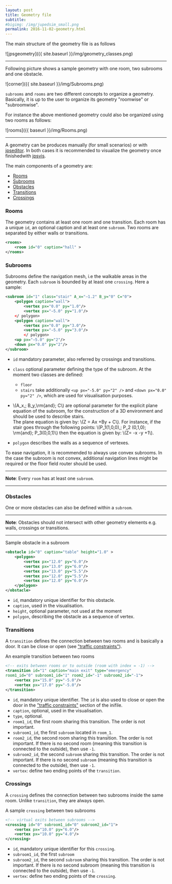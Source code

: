 ```yaml
---
layout: post
title: Geometry file
subtitle: 
#bigimg: /img/jupedsim_small.png
permalink: 2016-11-02-geometry.html
---
```




The main structure of the geometry file is as follows 

![jpsgeometry]({{ site.baseurl }}/img/geometry_classes.png)

***

Following picture shows a sample geometry with one room, two subrooms and one obstacle.

![corner]({{ site.baseurl }}/img/Subrooms.png)

`subrooms` and `rooms` are two different concepts to organize a geometry. 
Basically, it is up to the user to organize its geometry "roomwise" or "subroomwise".


For instance the above mentioned geometry could also be organized using two rooms as follows:

![rooms]({{ baseurl }}/img/Rooms.png)

***

A geometry can be produces manually (for small scenarios) or with [jpseditor](https://cst.version.fz-juelich.de/jupedsim/jpseditor).
In both cases it is recommended to visualize the geometry once finishedwith [jpsvis](https://cst.version.fz-juelich.de/jupedsim/jpsvis).

The main components of a geometry are: 

- [Rooms](#rooms)
- [Subrooms](#subrooms)
- [Obstacles](#obstacles)
- [Transitions](#transitions)
- [Crossings](#crossings)

### Rooms
The geometry contains at least one room and one transition. 
Each room has a unique `id`, an optional caption and at least one `subroom`. 
Two rooms are separated by either walls or transitions.

```xml
<rooms>
    <room id="0" caption="hall" >
</rooms>
```

### Subrooms
Subrooms define the navigation mesh, i.e the walkable areas in the geometry. 
Each `subroom` is bounded by at least one `crossing`. 
Here a sample:
```xml
<subroom id="1" class="stair" A_x="−1.2" B_y="0" C="0"> 
    <polygon caption="wall">
        <vertex px="0.0" py="1.0"/>
        <vertex px="−5.0" py="1.0"/> 
    </ polygon>
    <polygon caption="wall">
        <vertex px="0.0" py="3.0"/> 
        <vertex px="−5.0" py="3.0"/>
        </ polygon>
    <up px="−5.0" py="2"/> 
    <down px="0.0" py="2"/>
</subroom>
```

- `id` mandatory parameter, also referred by crossings and transitions.  	
- `class` optional parameter defining the type of the subroom. At the moment two classes are defined:
  - `floor`
  - `stairs` take additionally
    `<up px="-5.0" py="2" />` and 	`<down px="0.0" py="2" />`, which are 
	used for visualisation purposes.
- \\(A\_x,\; B\_y,\rm{and}\; C\\) are optional parameter for the explicit plane equation of the subroom,
   for the construction of a 3D environment and should be used to describe stairs.   
   The plane equation is given by:  \\(Z = Ax +By + C\\). 
   For instance, if the stair goes through the following points: \\(P_1(1,0,0),\; P_2 (0,1,0)\; \rm{and}\; P_3(0,0,1)\\) 
   then the equation is given by: \\(Z= -x -y +1\\).

- `polygon` describes the walls as a sequence of vertexes.

To ease navigation, it is recommended to always use convex subrooms. 
In the case the subroom is not convex, additional navigation lines might be required
or the floor field router should be used. 

***
**Note**: Every `room` has at least one `subroom`.

***

### Obstacles
One or more obstacles can also be defined within a `subroom`. 

***
**Note**: Obstacles should not intersect with other geometry elements e.g. walls, crossings or transitions.

***


Sample obstacle in a subroom
```xml
<obstacle id="0" caption="table" height="1.0" >
    <polygon>
	    <vertex px="12.0" py="6.0"/>
		<vertex px="13.0" py="6.0"/>
		<vertex px="13.0" py="5.5"/>
		<vertex px="12.0" py="5.5"/>
		<vertex px="12.0" py="6.0"/>
    </polygon>
</obstacle>
```


- `id`, mandatory unique identifier for this obstacle.
- `caption`, used in the visualisation.
- `height`, optional parameter, not used at the moment
- `polygon`, describing the obstacle as a sequence of vertex.


### Transitions
A `transition` defines the connection between two rooms and is basically a door.
It can be close or open (see ["traffic constraints"](#traffic-constraints)).

An example transition between two rooms 

```xml
<!-- exits between rooms or to outside (room with index = -1) -->
<transition id="1" caption="main exit" type="emergency"
room1_id="0" subroom1_id="1" room2_id="-1" subroom2_id="-1">
    <vertex px="15.0" py="-5.0"/>
    <vertex px="17.0" py="-5.0"/>
</transition>
```

- `id`, mandatory unique identifier.
  The `id` is also used to close or open the door in the ["traffic constraints"](#traffic-constraints) section of the inifile.
- `caption`, optional, used in the visualisation.
- `type`, optional. 
- `room1_id`, the first room sharing this transition. The order is not important.
- `subroom1_id`, the first `subroom` located in `room_1`.
- `room2_id`, the second room sharing this transition. 
  The order is not important. 
  If there is no second room (meaning this transition is connected to the outside), then use `-1`.
- `subroom2_id`, the second `subroom` sharing this transition. The order is not important. 
  If there is no second `subroom` (meaning this transition is connected to the outside), then use `-1`.
- `vertex`: define two ending points of the `transition`.  

### Crossings

A `crossing` defines the connection between two subrooms inside the same room. 
Unlike `transition`, they are always open.

A sample `crossing` between two subrooms

```xml
<!-- virtual exits between subrooms -->
<crossing id="0" subroom1_id="0" subroom2_id="1">
	<vertex px="10.0" py="6.0"/>
	<vertex px="10.0" py="4.0"/>
</crossing>
```
		
- `id`, mandatory unique identifier for this `crossing`. 
- `subroom1_id`, the first `subroom`
- `subroom2_id`,  the second `subroom` sharing this transition. The order is not important. 
  If there is no second subroom (meaning this transition is connected to the outside), 
  then use `-1`.
- `vertex`: define two ending points of the `crossing`.
